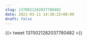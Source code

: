 ```yaml
---
slug: 1370021282037780482
date: 2021-03-11 14:38:22+00:00
draft: false
---
```


{{< tweet 1370021282037780482 >}}
